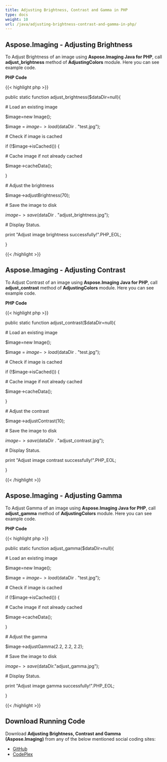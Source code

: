 ```yaml
---
title: Adjusting Brightness, Contrast and Gamma in PHP
type: docs
weight: 10
url: /java/adjusting-brightness-contrast-and-gamma-in-php/
---
```


## **Aspose.Imaging - Adjusting Brightness**
To Adjust Brightness of an image using **Aspose.Imaging Java for PHP**, call **adjust_brightness** method of **AdjustingColors** module. Here you can see example code.

**PHP Code**

{{< highlight php >}}

 public static function adjust_brightness($dataDir=null){

\# Load an existing image

$image=new Image();

$image = $image->load($dataDir . "test.jpg");

\# Check if image is cached

if (!$image->isCached()) {

\# Cache image if not already cached

$image->cacheData();

}

\# Adjust the brightness

$image->adjustBrightness(70);

\# Save the image to disk

$image->save($dataDir . "adjust_brightness.jpg");

\# Display Status.

print "Adjust image brightness successfully!".PHP_EOL;

}

{{< /highlight >}}
## **Aspose.Imaging - Adjusting Contrast**
To Adjust Contrast of an image using **Aspose.Imaging Java for PHP**, call **adjust_contrast** method of **AdjustingColors** module. Here you can see example code.

**PHP Code**

{{< highlight php >}}

 public static function adjust_contrast($dataDir=null){

\# Load an existing image

$image=new Image();

$image = $image->load($dataDir . "test.jpg");

\# Check if image is cached

if (!$image->isCached()) {

\# Cache image if not already cached

$image->cacheData();

}

\# Adjust the contrast

$image->adjustContrast(10);

\# Save the image to disk

$image->save($dataDir . "adjust_contrast.jpg");

\# Display Status.

print "Adjust image contrast successfully!".PHP_EOL;

}

{{< /highlight >}}
## **Aspose.Imaging - Adjusting Gamma**
To Adjust Gamma of an image using **Aspose.Imaging Java for PHP**, call **adjust_gamma** method of **AdjustingColors** module. Here you can see example code.

**PHP Code**

{{< highlight php >}}

 public static function adjust_gamma($dataDir=null){

\# Load an existing image

$image=new Image();

$image = $image->load($dataDir . "test.jpg");

\# Check if image is cached

if (!$image->isCached()) {

\# Cache image if not already cached

$image->cacheData();

}

\# Adjust the gamma

$image->adjustGamma(2.2, 2.2, 2.2);

\# Save the image to disk

$image->save($dataDir."adjust_gamma.jpg");

\# Display Status.

print "Adjust image gamma successfully!".PHP_EOL;

}

{{< /highlight >}}
## **Download Running Code**
Download **Adjusting Brightness, Contrast and Gamma (Aspose.Imaging)** from any of the below mentioned social coding sites:

- [GitHub](https://github.com/asposeimaging/Aspose.Imaging-for-Java/blob/master/Plugins/Aspose_Imaging_Java_for_PHP/src/aspose/imaging/ManagingRasterFormats/AdjustingColors.php)
- [CodePlex](https://asposeimagingjavaphp.codeplex.com/SourceControl/latest#src/aspose/imaging/ManagingRasterFormats/AdjustingColors.php)

